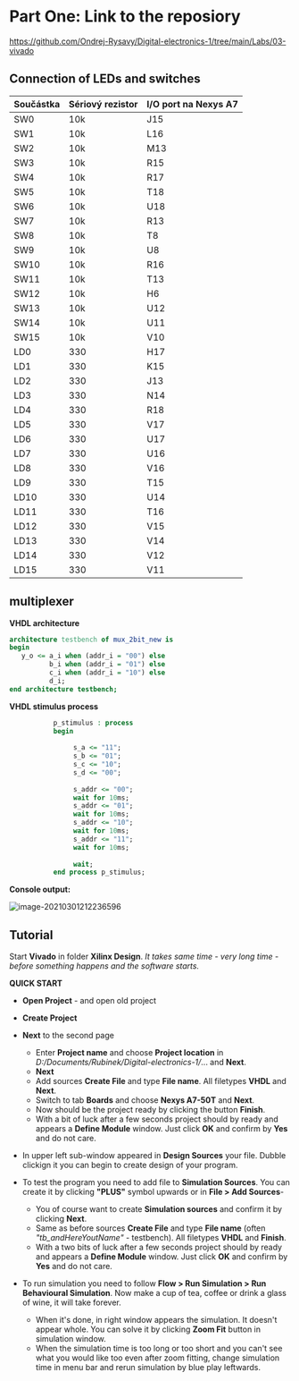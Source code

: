 # Part One: Link to the reposiory
https://github.com/Ondrej-Rysavy/Digital-electronics-1/tree/main/Labs/03-vivado

##  Connection of LEDs and switches

| Součástka | Sériový rezistor | I/O port na Nexys A7 |
| --------- | ---------------- | -------------------- |
| SW0       | 10k              | J15                  |
| SW1       | 10k              | L16                  |
| SW2       | 10k              | M13                  |
| SW3       | 10k              | R15                  |
| SW4       | 10k              | R17                  |
| SW5       | 10k              | T18                  |
| SW6       | 10k              | U18                  |
| SW7       | 10k              | R13                  |
| SW8       | 10k              | T8                   |
| SW9       | 10k              | U8                   |
| SW10      | 10k              | R16                  |
| SW11      | 10k              | T13                  |
| SW12      | 10k              | H6                   |
| SW13      | 10k              | U12                  |
| SW14      | 10k              | U11                  |
| SW15      | 10k              | V10                  |
| LD0       | 330              | H17                  |
| LD1       | 330              | K15                  |
| LD2       | 330              | J13                  |
| LD3       | 330              | N14                  |
| LD4       | 330              | R18                  |
| LD5       | 330              | V17                  |
| LD6       | 330              | U17                  |
| LD7       | 330              | U16                  |
| LD8       | 330              | V16                  |
| LD9       | 330              | T15                  |
| LD10      | 330              | U14                  |
| LD11      | 330              | T16                  |
| LD12      | 330              | V15                  |
| LD13      | 330              | V14                  |
| LD14      | 330              | V12                  |
| LD15      | 330              | V11                  |

##  multiplexer

**VHDL architecture**

```vhdl
architecture testbench of mux_2bit_new is
begin
   y_o <= a_i when (addr_i = "00") else
          b_i when (addr_i = "01") else
          c_i when (addr_i = "10") else
          d_i;  
end architecture testbench;
```

**VHDL stimulus process**

```vhdl
           p_stimulus : process
           begin
                
                s_a <= "11"; 
                s_b <= "01";  
                s_c <= "10"; 
                s_d <= "00";
                
                s_addr <= "00"; 
                wait for 10ms;
                s_addr <= "01"; 
                wait for 10ms;
                s_addr <= "10"; 
                wait for 10ms;
                s_addr <= "11"; 
                wait for 10ms;
                
                wait;
           end process p_stimulus;
```

**Console output:**

![image-20210301212236596](image-20210301212236596.png)

##  Tutorial

Start **Vivado** in folder **Xilinx Design**.
*It takes same time - very long time - before something happens and the software starts.*

**QUICK START**

- **Open Project** - and open old project

- **Create Project**
- **Next** to the second page
  - Enter **Project name** and choose **Project location** in *D:/Documents/Rubinek/Digital-electronics-1/*... and **Next**.
  - **Next**
  - Add sources **Create File** and type **File name**. All filetypes **VHDL** and **Next**.
  - Switch to tab **Boards** and choose **Nexys A7-50T** and **Next**.
  - Now should be the project ready by clicking the button **Finish**.
  - With a bit of luck after a few seconds project should by ready and appears a **Define Module** window. Just click **OK** and confirm by **Yes** and do not care.
- In upper left sub-window appeared in **Design Sources** your file. Dubble clickign it you can begin to create design of your program.
- To test the program you need to add file to **Simulation Sources**. You can create it by clicking **"PLUS"** symbol upwards or in **File > Add Sources**-
  - You of course want to create **Simulation sources** and confirm it by clicking **Next**.
  - Same as before sources **Create File** and type **File name** (often *"tb_andHereYoutName"* - testbench). All filetypes **VHDL** and **Finish**.
  - With a two bits of luck after a few seconds project should by ready and appears a **Define Module** window. Just click **OK** and confirm by **Yes** and do not care.
- To run simulation you need to follow **Flow > Run Simulation >  Run Behavioural Simulation**. Now make a cup of tea, coffee or drink a glass of wine, it will  take forever.
  - When it's done, in right window appears the simulation. It doesn't appear whole. You can solve it by clicking **Zoom Fit** button in simulation window. 
  - When the simulation time is too long or too short and you can't see what you would like too even after zoom fitting, change simulation time in menu bar and rerun simulation by blue play leftwards.

<!--

ddd



```vhdl
f b=a = not b1 * not b2 * not a1 * not a0  +  not b1 * b0 * a1 * a0  +   b1* not b0 * a1 * not a0 +   b1* b0 * a1 * a0

g b<a = 
( b1 + b0 + a1 + a0 ) *
( b1 + not b0 + a1 + a0 ) *
( b1 + not b0 + a1 + not a0 ) *
( not b1 + b0 + a1 + a0 ) *
( not b1 + b0 + a1 + not a0 ) *
( not b1 + b0 + not a1 + a0 ) *
( not b1 + not b0 + a1 + a0 ) *
( not b1 + not b0 + a1 + not a0 ) *
( not b1 + not b0 + not a1 + a0 ) *
( not b1 + not b0 + not a1 + not a0 ) *


grater_SoP_min = b1 * not a1 + b1 * b0 * not a0 + b0 * not a0 * not a1 = 

    less_PoS_min = ( not b1 + a1 ) * (not b0 + a1) * (a0 + a1) * (not b0 + not b1) * ( b1 + a0 + not a1)
    
    (/a0 + /b1)
 

```

$$
grater\_SoP\_min = b1 \cdot \overline{a1} + b1 \cdot b0 \cdot \overline{a0} + b0 \cdot \overline{a0} \cdot \overline{a1}
$$




